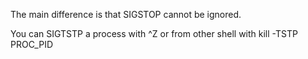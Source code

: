  The main difference is that SIGSTOP cannot be ignored.

You can SIGTSTP a process with ^Z or from other shell with kill -TSTP PROC_PID
